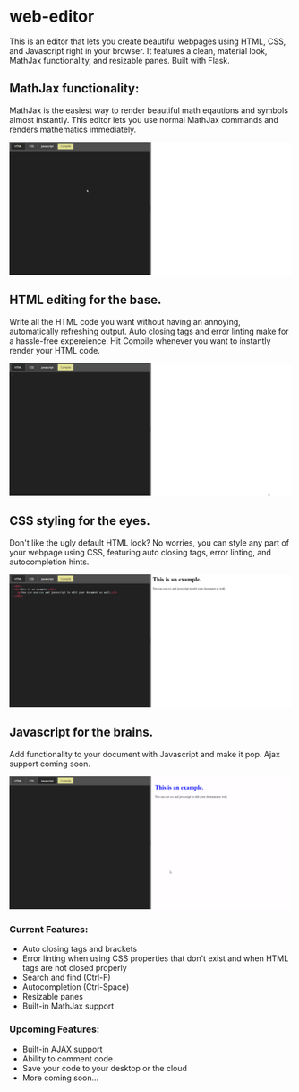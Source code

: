 # web-editor
This is an editor that lets you create beautiful webpages using HTML, CSS, and Javascript right in your browser. It features a clean, material look, MathJax functionality, and resizable panes. Built with Flask.

## MathJax functionality:
MathJax is the easiest way to render beautiful math eqautions and symbols almost instantly. This editor lets you use normal MathJax commands and renders mathematics immediately.

![MathJax Demo](demo-gifs/mathjax_demo.gif)

## HTML editing for the base.
Write all the HTML code you want without having an annoying, automatically refreshing output. Auto closing tags and error linting make for a hassle-free expereience. Hit Compile whenever you want to instantly render your HTML code.

![HTML Demo](demo-gifs/html_demo.gif)

## CSS styling for the eyes.
Don't like the ugly default HTML look? No worries, you can style any part of your webpage using CSS, featuring auto closing tags, error linting, and autocompletion hints.

![CSS Demo](demo-gifs/css_demo.gif)

## Javascript for the brains.
Add functionality to your document with Javascript and make it pop. Ajax support coming soon.

![JS Demo](demo-gifs/js_demo.gif)

### Current Features:
* Auto closing tags and brackets
* Error linting when using CSS properties that don't exist and when HTML tags are not closed properly
* Search and find (Ctrl-F)
* Autocompletion (Ctrl-Space)
* Resizable panes
* Built-in MathJax support

### Upcoming Features:
* Built-in AJAX support 
* Ability to comment code
* Save your code to your desktop or the cloud
* More coming soon...
